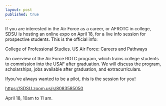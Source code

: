 ```yaml
---
layout: post
published: true
---
```

If you are interested in the Air Force as a career, or AFROTC in college, SDSU is hosting an online expo on April 18, for a live info session for prospective students. This is the official info:

College of Professional Studies. US Air Force: Careers and Pathways

An overview of the Air Force ROTC program, which trains college students to
commission into the USAF after graduation. We will discuss the program,
scholarships, jobs available after graduation, and extracurriculars. 

Ifyou've always wanted to be a pilot, this is the session for you!

https://SDSU.zoom.us/s/8083585050

April 18, 10am to 11 am.
